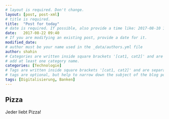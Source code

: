 ```yaml
---
# layout is required. Don't change.
layout: [post, post-xml]
# title is required.
title:  "Post for today"
# date is required. If possible, also provide a time like: 2017-08-10 10:25:00.
date:   2017-08-22 09:40
# If you are modifying an existing post, provide a date for it.
modified_date: 
# author must be your name used in the _data/authors.yml file
author: shahin
# Categories are written inside square brackets '[cat1, cat2]' and are separated by comma.
# add at least one category name.
categories: [Technologie]
# Tags are written inside square brackets '[cat1, cat2]' and are separated by comma.
# tags are optional, but help to narrow down the subject of the blog post
tags: [Digitalisierung, Banken]
---
```


## Pizza

Jeder liebt Pizza!


